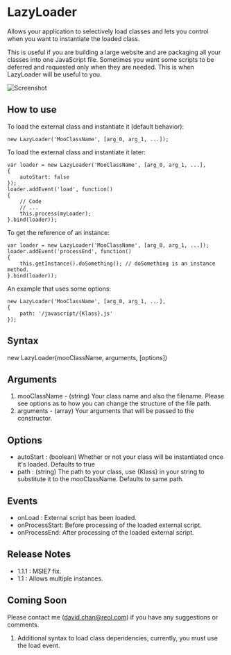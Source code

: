 LazyLoader
==========

Allows your application to selectively load classes and lets you control when you want to instantiate the loaded class.

This is useful if you are building a large website and are packaging all your classes into one JavaScript file.  Sometimes you want some scripts to be deferred and requested only when they are needed.  This is when LazyLoader will be useful to you.

![Screenshot](http://www.staticdynamic.ca/reol/LazyLoader/icon.png)

How to use
----------

To load the external class and instantiate it (default behavior):

	new LazyLoader('MooClassName', [arg_0, arg_1, ...]);


To load the external class and instantiate it later:

	var loader = new LazyLoader('MooClassName', [arg_0, arg_1, ...],
	{
		autoStart: false
	});
	loader.addEvent('load', function()
	{
		// Code
		// ...
		this.process(myLoader);
	}.bind(loader));

To get the reference of an instance:

	var loader = new LazyLoader('MooClassName', [arg_0, arg_1, ...]);
	loader.addEvent('processEnd', function()
	{
		this.getInstance().doSomething(); // doSomething is an instance method.
	}.bind(loader));

An example that uses some options:

	new LazyLoader('MooClassName', [arg_0, arg_1, ...],
	{
		path: '/javascript/{Klass}.js'
	});
  
Syntax
------

  new LazyLoader(mooClassName, arguments, [options])
  
Arguments
---------

  1. mooClassName - (string) Your class name and also the filename.  Please see options as to how you can change the structure of the file path.
  2. arguments - (array) Your arguments that will be passed to the constructor.
  
Options
-------

* autoStart      : (boolean) Whether or not your class will be instantiated once it's loaded.  Defaults to true
* path           : (string) The path to your class, use {Klass} in your string to substitute it to the mooClassName.  Defaults to same path.

Events
------

* onLoad : External script has been loaded.
* onProcessStart: Before processing of the loaded external script.
* onProcessEnd: After processing of the loaded external script.

Release Notes
-------------

* 1.1.1  : MSIE7 fix.
* 1.1    : Allows multiple instances.

Coming Soon
-----------
Please contact me (david.chan@reol.com) if you have any suggestions or comments.

1. Additional syntax to load class dependencies, currently, you must use the load event.
